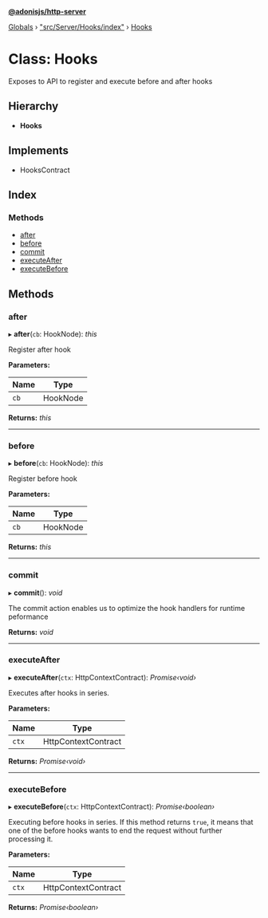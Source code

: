 **[@adonisjs/http-server](../README.md)**

[Globals](../README.md) › ["src/Server/Hooks/index"](../modules/_src_server_hooks_index_.md) › [Hooks](_src_server_hooks_index_.hooks.md)

# Class: Hooks

Exposes to API to register and execute before and after hooks

## Hierarchy

* **Hooks**

## Implements

* HooksContract

## Index

### Methods

* [after](_src_server_hooks_index_.hooks.md#after)
* [before](_src_server_hooks_index_.hooks.md#before)
* [commit](_src_server_hooks_index_.hooks.md#commit)
* [executeAfter](_src_server_hooks_index_.hooks.md#executeafter)
* [executeBefore](_src_server_hooks_index_.hooks.md#executebefore)

## Methods

###  after

▸ **after**(`cb`: HookNode): *this*

Register after hook

**Parameters:**

Name | Type |
------ | ------ |
`cb` | HookNode |

**Returns:** *this*

___

###  before

▸ **before**(`cb`: HookNode): *this*

Register before hook

**Parameters:**

Name | Type |
------ | ------ |
`cb` | HookNode |

**Returns:** *this*

___

###  commit

▸ **commit**(): *void*

The commit action enables us to optimize the hook handlers
for runtime peformance

**Returns:** *void*

___

###  executeAfter

▸ **executeAfter**(`ctx`: HttpContextContract): *Promise‹void›*

Executes after hooks in series.

**Parameters:**

Name | Type |
------ | ------ |
`ctx` | HttpContextContract |

**Returns:** *Promise‹void›*

___

###  executeBefore

▸ **executeBefore**(`ctx`: HttpContextContract): *Promise‹boolean›*

Executing before hooks in series. If this method returns `true`,
it means that one of the before hooks wants to end the request
without further processing it.

**Parameters:**

Name | Type |
------ | ------ |
`ctx` | HttpContextContract |

**Returns:** *Promise‹boolean›*